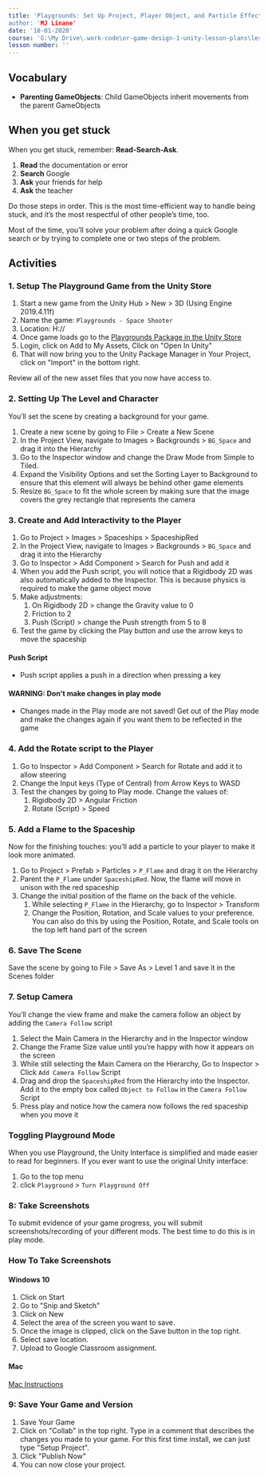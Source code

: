 ```yaml
---
title: 'Playgrounds: Set Up Project, Player Object, and Particle Effects''
author: 'MJ Linane'
date: '10-01-2020'
course: 'G:\My Drive\.work-code\or-game-design-1-unity-lesson-plans\lesson-plans\3-playgrounds'
lesson number: ''
---
```


## Vocabulary

- **Parenting GameObjects**: Child GameObjects inherit movements from the parent GameObjects

## When you get stuck

When you get stuck, remember: **Read-Search-Ask**.

1. **Read** the documentation or error
2. **Search** Google
3. **Ask** your friends for help
4. **Ask** the teacher

Do those steps in order. This is the most time-efficient way to handle being stuck, and it’s the most respectful of other people’s time, too.

Most of the time, you’ll solve your problem after doing a quick Google search or by trying to complete one or two steps of the problem.

## Activities

### 1. Setup The Playground Game from the Unity Store

1. Start a new game from the Unity Hub > New > 3D (Using Engine 2019.4.11f)
2. Name the game: `Playgrounds - Space Shooter`
3. Location: H://
4. Once game loads go to the [Playgrounds Package in the Unity Store](https://assetstore.unity.com/packages/essentials/tutorial-projects/unity-playground-109917)
5. Login, click on Add to My Assets, Click on "Open In Unity"
6. That will now bring you to the Unity Package Manager in Your Project, click on "Import" in the bottom right.

Review all of the new asset files that you now have access to.

### 2. Setting Up The Level and Character

You’ll set the scene by creating a background for your game.

1. Create a new scene by going to File > Create a New Scene
2. In the Project View, navigate to Images > Backgrounds > `BG_Space` and drag it into the Hierarchy
3. Go to the Inspector window and change the Draw Mode from Simple to Tiled.
4. Expand the Visibility Options and set the Sorting Layer to Background to ensure that this element will always be behind other game elements
5. Resize `BG_Space` to fit the whole screen by making sure that the image covers the grey rectangle that represents the camera

### 3. Create and Add Interactivity to the Player

1. Go to Project > Images > Spaceships > SpaceshipRed
2. In the Project View, navigate to Images > Backgrounds > `BG_Space` and drag it into the Hierarchy
3. Go to Inspector > Add Component > Search for Push and add it
4. When you add the Push script, you will notice that a Rigidbody 2D was also automatically added to the Inspector. This is because physics is required to make the game object move
5. Make adjustments:
   1. On Rigidbody 2D > change the Gravity value to 0
   2. Friction to 2
   3. Push (Script) > change the Push strength from 5 to 8
6. Test the game by clicking the Play button and use the arrow keys to move the spaceship

#### Push Script

- Push script applies a push in a direction when pressing a key

#### WARNING: Don't make changes in play mode

- Changes made in the Play mode are not saved! Get out of the Play mode and make the changes again if you want them to be reflected in the game

### 4. Add the Rotate script to the Player

1. Go to Inspector > Add Component > Search for Rotate and add it to allow steering
2. Change the Input keys (Type of Central) from Arrow Keys to WASD
3. Test the changes by going to Play mode. Change the values of:
   1. Rigidbody 2D > Angular Friction
   2. Rotate (Script) > Speed

### 5. Add a Flame to the Spaceship

Now for the finishing touches: you’ll add a particle to your player to make it look more animated.

1. Go to Project > Prefab > Particles > `P_Flame` and drag it on the Hierarchy
2. Parent the `P_Flame` under `SpaceshipRed`. Now, the flame will move in unison with the red spaceship
3. Change the initial position of the flame on the back of the vehicle.
   1. While selecting `P_Flame` in the Hierarchy, go to Inspector > Transform
   2. Change the Position, Rotation, and Scale values to your preference. You can also do this by using the Position, Rotate, and Scale tools on the top left hand part of the screen

### 6. Save The Scene

Save the scene by going to File > Save As > Level 1 and save it in the Scenes folder

### 7. Setup Camera

You’ll change the view frame and make the camera follow an object by adding the `Camera Follow` script

1. Select the Main Camera in the Hierarchy and in the Inspector window
2. Change the Frame Size value until you’re happy with how it appears on the screen
3. While still selecting the Main Camera on the Hierarchy, Go to Inspector > Click `Add Camera Follow` Script
4. Drag and drop the `SpaceshipRed` from the Hierarchy into the Inspector. Add it to the empty box called `Object to Follow` in the `Camera Follow` Script
5. Press play and notice how the camera now follows the red spaceship when you move it

### Toggling Playground Mode

When you use Playground, the Unity Interface is simplified and made easier to read for beginners. If you ever want to use the original Unity interface:

1. Go to the top menu
2. click `Playground` > `Turn Playground Off`

### 8: Take Screenshots

To submit evidence of your game progress, you will submit screenshots/recording of your different mods. The best time to do this is in play mode.

### How To Take Screenshots

#### Windows 10

1. Click on Start
2. Go to "Snip and Sketch"
3. Click on New
4. Select the area of the screen you want to save.
5. Once the image is clipped, click on the Save button in the top right.
6. Select save location.
7. Upload to Google Classroom assignment.

#### Mac

[Mac Instructions](https://support.apple.co/HT201361)

### 9: Save Your Game and Version

1. Save Your Game
2. Click on "Collab" in the top right. Type in a comment that describes the changes you made to your game. For this first time install, we can just type "Setup Project".
3. Click "Publish Now"
4. You can now close your project.
